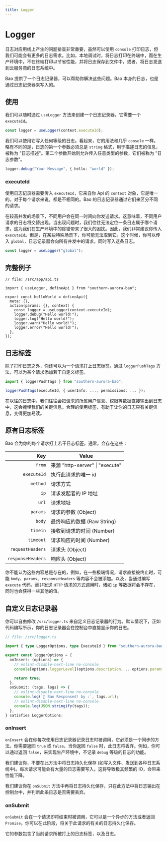 ```yaml
---
title: Logger
---
```


# Logger

日志对应用线上产生的问题排查非常重要，虽然可以使用 `console` 打印日志，但我们可能会有更多的日志需求。比如，本地调试时，将日志打印在终端中，而在生产环境中，不在终端打印以节省性能，并将日志保存到文件中，或者，将日志发送到云服务商的日志系统中。

Bao 提供了一个日志记录器，可以帮助你解决这些问题。Bao 本身的日志，也是通过日志记录器来写入的。

## 使用

我们可以随时通过 `useLogger` 方法来创建一个日志记录器，它需要一个 `executeId`。

```ts
const logger = useLogger(context.executeId);
```

我们可以使用它写入任何等级的日志。看起来，它的用法和几乎 `console` 一样。略有不同的是，日志的第一个参数必须总是 `string` 格式，用于描述日志的信息，被称为 "日志描述"。第二个参数开始则允许传入任意类型的参数，它们被称为 "日志参数"。

```ts
logger.debug("Your Message", { hello: "world" });
```

### executeId

使用日志记录器需要传入 `executeId`，它来自你 Api 的 `context` 对象，它是唯一的。对于每个请求来说，都是不相同的。Bao 的日志记录器通过它们来区分不同的请求。

在较高并发的场景下，不同用户会在同一时间向你发送请求。这意味着，不同用户请求的日志将交替出现。当出现问题时，我们往往无法定位一条日志属于哪个请求，这为我们在生产环境中的除错带来了很大的困扰。因此，我们非常建议你传入 `executeId`。但是，在某些特殊场景下，你可能无法取到它。这个时候，你可以传入 `global`，日志记录器会向所有并发中的请求，同时写入这条日志。

```ts
const logger = useLogger("global");
```

## 完整例子

```ts{8-12}
// file: /src/app/api.ts

import { useLogger, defineApi } from "southern-aurora-bao";

export const helloWorld = defineApi({
  meta: {},
  action(params: {}, context) {
    const logger = useLogger(context.executeId);
    logger.debug("Hello world!");
    logger.log("Hello world!");
    logger.warn("Hello world!");
    logger.error("Hello world!");
  },
});
```

## 日志标签

除了打印日志之外，你还可以为一个请求打上日志标签。通过 `loggerPushTags` 方法，可以为某个请求添加若干自定义标签。

```ts
import { loggerPushTags } from "southern-aurora-bao";

loggerPushTags(executeId, { userInfo: ..., permissions: ... });
```

在以往的日志中，我们往往会把请求的所属用户信息、权限等数据直接输出到日志中，这会掩埋我们的关键信息。合理的使用标签，有助于让你的日志只有关键信息，变得更加易读。

## 原有日志标签

Bao 会为你的每个请求打上若干日志标签。通常，会存在这些：

|               Key | Value                           |
| ----------------: | ------------------------------- |
|            `from` | 来源 "http-server" \| "execute" |
|       `executeId` | 执行此请求的唯一 id             |
|          `method` | 请求方式                        |
|              `ip` | 请求发起者的 IP 地址            |
|             `url` | 请求地址                        |
|          `params` | 请求的参数 (Object)             |
|            `body` | 最终响应的数据 (Raw String)     |
|          `timein` | 接收到请求的时间 (Number)       |
|         `timeout` | 请求响应的时间 (Number)         |
|  `requestHeaders` | 请求头 (Object)                 |
| `responseHeaders` | 响应头 (Object)                 |

你不能认为这些内容总是存在的，例如，在一些极端情况，请求直接被终止时，可能 `body`、`params`、`responseHeaders` 等内容不会被添加。以及，当通过编写 `execute` 代码，而非发送 `HTTP` 请求的方式调用时，诸如 `ip` 等数据将会不存在，同时也会获得一些其他的值。

## 自定义日志记录器

你可以自由修改 `/src/logger.ts` 来自定义日志记录器的行为。默认情况下，正如代码编写所示，你的日志记录器会在控制台中直接显示你的日志。

```ts
// file: /src/logger.ts

import { type LoggerOptions, type ExecuteId } from "southern-aurora-bao";

export const loggerOptions = {
  onInsert: (options) => {
    // eslint-disable-next-line no-console
    console[options.loggerLevel](options.description, ...options.params);

    return true;
  },
  onSubmit: (tags, logs) => {
    // eslint-disable-next-line no-console
    console.log(`🧊 Bao Responsed! by :`, tags.url);
    // eslint-disable-next-line no-console
    console.log(JSON.stringify(tags));
  },
} satisfies LoggerOptions;
```

### onInsert

`onInsert` 会在你每次使用日志记录器记录日志时被调用，它必须是一个同步的方法。你需要返回 `true` 或 `false`。当你返回 `false` 时，此日志将丢弃。例如，你可以通过返回 `false`，来实现生产环境中，不记录 `debug` 等级的日志的功能。

我们建议你，不要在此方法中将日志持久化保存 (如写入文件、发送到各种日志系统中)。每次请求可能会有大量的日志需要写入，这将导致极其频繁的 IO，会带来性能下降。

我们建议你在 `onSubmit` 方法中再将日志持久化保存，只在此方法中将日志输出在控制台中，并判断此条日志是否需要丢弃。

### onSubmit

`onSubmit` 会在一个请求即将结束时被调用，它可以是一个异步的方法或者返回 `Promise`。你可以在此阶段，将关于此请求的有关的日志持久化保存。

它的参数包含了当前请求所被打上的日志标签，以及日志。
